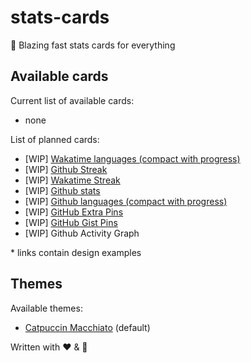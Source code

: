 # stats-cards

🦀 Blazing fast stats cards for everything

## Available cards

Current list of available cards:

- none

List of planned cards:

- [WIP] [Wakatime languages (compact with progress)](https://github.com/anuraghazra/github-readme-stats)
- [WIP] [Github Streak](https://github.com/DenverCoder1/github-readme-streak-stats)
- [WIP] [Wakatime Streak](https://github.com/DenverCoder1/github-readme-streak-stats)
- [WIP] [Github stats](https://github.com/anuraghazra/github-readme-stats)
- [WIP] [Github languages (compact with progress)](https://github.com/anuraghazra/github-readme-stats)
- [WIP] [GitHub Extra Pins](https://github.com/anuraghazra/github-readme-stats)
- [WIP] [GitHub Gist Pins](https://github.com/anuraghazra/github-readme-stats)
- [WIP] Github Activity Graph

\* links contain design examples

## Themes

Available themes:

- [Catpuccin Macchiato](https://github.com/catppuccin/catppuccin) (default)

Written with ❤️ & 🦀
